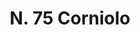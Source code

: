 ---
title: "N. 75 Corniolo"
permalink: "/edition/plant075/"
plant-name: "N. 75"
plant-number: "075"
plant-xml: "/assets/xml/plant075.xml"
plant-img1: "/assets/img/plant075_verso.jpg"
plant-img2: "/assets/img/plant075.jpg"
plant-title: "N. 75 Corniolo"
plant-taxon-link: "http://www.worldfloraonline.org/taxon/wfo-0000924760"
plant-taxon-content: "[Cornus mas L.]"
layout: single-xml
---